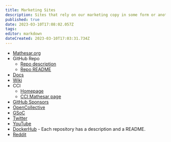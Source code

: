 ```yaml
---
title: Marketing Sites
description: Sites that rely on our marketing copy in some form or another
published: true
date: 2023-03-10T17:08:02.057Z
tags: 
editor: markdown
dateCreated: 2023-03-10T17:03:31.734Z
---
```


- [Mathesar.org](https://mathesar.org/)
- GitHub Repo
    - [Repo description](https://github.com/centerofci/mathesar)
    - [Repo README](https://github.com/centerofci/mathesar/blob/master/README.md)
- [Docs](https://docs.mathesar.org/)
- [Wiki](https://wiki.mathesar.org/en/home)
- CCI
    - [Homepage](https://centerofci.org/)
    - [CCI Mathesar page](https://centerofci.org/mathesar/)
- [GitHub Sponsors](https://github.com/sponsors/centerofci)
- [OpenCollective](https://opencollective.com/mathesar)
- [GSoC](https://summerofcode.withgoogle.com/programs/2023/organizations/mathesar)
- [Twitter](https://twitter.com/mathesar_org)
- [YouTube](https://www.youtube.com/@mathesar_org)
- [DockerHub](https://hub.docker.com/repositories/mathesar)
		- Each repository has a description and a README.
- [Reddit](https://www.reddit.com/r/mathesar_org/)
